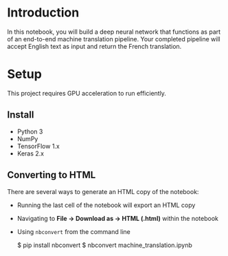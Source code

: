 # Introduction
In this notebook, you will build a deep neural network that functions as part of an end-to-end machine translation pipeline. Your completed pipeline will accept English text as input and return the French translation.

# Setup

This project requires GPU acceleration to run efficiently. 

## Install
- Python 3
- NumPy
- TensorFlow 1.x
- Keras 2.x

## Converting to HTML

There are several ways to generate an HTML copy of the notebook:

 - Running the last cell of the notebook will export an HTML copy

 - Navigating to **File -> Download as -> HTML (.html)** within the notebook

 - Using `nbconvert` from the command line

    $ pip install nbconvert
    $ nbconvert machine_translation.ipynb

